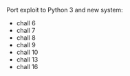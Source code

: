 Port exploit to Python 3 and new system:

* chall 6
* chall 7
* chall 8
* chall 9
* chall 10
* chall 13
* chall 16

